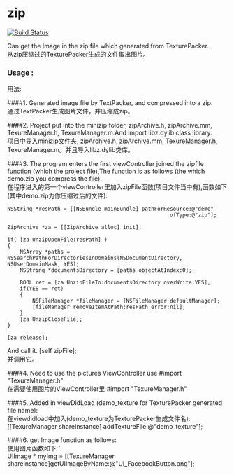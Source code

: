zip
===
[![Build Status](https://travis-ci.org/wgywgy/zip.png?branch=master)](https://travis-ci.org/wgywgy/zip)

Can get the Image in the zip file which generated from TexturePacker.<br />
从zip压缩过的TexturePacker生成的文件取出图片。

### Usage :
用法:

####1.
  Generated image file by TextPacker, and compressed into a zip.<br />
  通过TextPacker生成图片文件，并压缩成zip。

####2.
Project put into the minizip folder, zipArchive.h, zipArchive.mm, TexureManager.h, TexureManager.m.And import libz.dylib class library.<br />
  项目中导入minizip文件夹, zipArchive.h, zipArchive.mm, TexureManager.h, TexureManager.m。并且导入libz.dylib类库。

####3.
The program enters the first viewController joined the zipfile function (which the project file),The function is as follows (the which demo.zip you compress the file).<br />
  在程序进入的第一个viewController里加入zipFile函数(项目文件当中有),函数如下(其中demo.zip为你压缩过后的文件):<br />

    NSString *resPath = [[NSBundle mainBundle] pathForResource:@"demo"
                                                        ofType:@"zip"];
    
    ZipArchive *za = [[ZipArchive alloc] init];
    
    if( [za UnzipOpenFile:resPath] ) 
    {
        NSArray *paths = NSSearchPathForDirectoriesInDomains(NSDocumentDirectory, NSUserDomainMask, YES);
        NSString *documentsDirectory = [paths objectAtIndex:0]; 
        
        BOOL ret = [za UnzipFileTo:documentsDirectory overWrite:YES];
        if(YES == ret)
        {
            NSFileManager *fileManager = [NSFileManager defaultManager];
            [fileManager removeItemAtPath:resPath error:nil];
        }
        [za UnzipCloseFile];
    }
    
    [za release];

And call it. [self zipFile];<br />
并调用它。

####4.
  Need to use the pictures ViewController use #import "TexureManager.h"<br />
  在需要使用图片的ViewController里 #import "TexureManager.h"

####5.
  Added in viewDidLoad (demo_texture for TexturePacker generated file name):<br />
  在viewdidload中加入(demo_texture为TexturePacker生成文件名):<br />
[[TexureManager shareInstance] addTextureFile:@"demo_texture"];
    
####6.
  get Image function as follows:<br />
  使用图片函数如下：<br />
 UIImage * myImg = [[TexureManager shareInstance]getUIImageByName:@"UI_FacebookButton.png"];